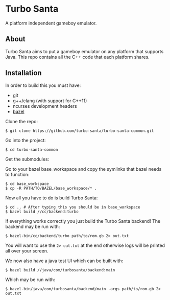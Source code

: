 Turbo Santa
===========
A platform independent gameboy emulator.

About
-----
Turbo Santa aims to put a gameboy emulator on any platform that supports Java.
This repo contains all the C++ code that each platform shares.

Installation
------------
In order to build this you must have:
  - git
  - g++/clang (with support for C++11)
  - ncurses development headers
  - [bazel](https://github.com/google/bazel)

Clone the repo:

    $ git clone https://github.com/turbo-santa/turbo-santa-common.git

Go into the project:

    $ cd turbo-santa-common

Get the submodules:

Go to your bazel base\_workspace and copy the symlinks that bazel needs to
function:

    $ cd base_workspace
    $ cp -R PATH/TO/BAZEL/base_workspace/* .

Now all you have to do is build Turbo Santa:

    $ cd .. # After typing this you should be in base_workspace
    $ bazel build //cc/backend:turbo

If everything works correctly you just build the Turbo Santa backend! The
backend may be run with:

    $ bazel-bin/cc/backend/turbo path/to/rom.gb 2> out.txt

You will want to use the `2> out.txt` at the end otherwise logs will be printed
all over your screen.

We now also have a java test UI which can be built with:

    $ bazel build //java/com/turbosanta/backend:main

Which may be run with:

    $ bazel-bin/java/com/turbosanta/backend/main -args path/to/rom.gb 2> out.txt
